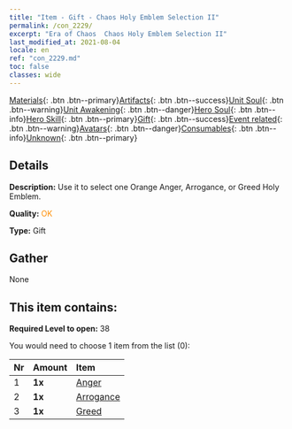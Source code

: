 ```yaml
---
title: "Item - Gift - Chaos Holy Emblem Selection II"
permalink: /con_2229/
excerpt: "Era of Chaos  Chaos Holy Emblem Selection II"
last_modified_at: 2021-08-04
locale: en
ref: "con_2229.md"
toc: false
classes: wide
---
```

 [Materials](/Items/){: .btn .btn--primary}[Artifacts](/Items/Artifacts/){: .btn .btn--success}[Unit Soul](/Items/UnitSoul/){: .btn .btn--warning}[Unit Awakening](/Items/UnitAwakening/){: .btn .btn--danger}[Hero Soul](/Items/HeroSoul/){: .btn .btn--info}[Hero Skill](/Items/HeroSkill/){: .btn .btn--primary}[Gift](/Items/Gift/){: .btn .btn--success}[Event related](/Items/Events/){: .btn .btn--warning}[Avatars](/Items/Avatars/){: .btn .btn--danger}[Consumables](/Items/Consumables/){: .btn .btn--info}[Unknown](/Items/Unknown/){: .btn .btn--primary}

## Details
 **Description:** Use it to select one Orange Anger, Arrogance, or Greed Holy Emblem.

 **Quality:** <span style="color: #FF8C00">OK</span>

 **Type:** Gift

## Gather

  None

## This item contains:

 **Required Level to open:** 38

 You would need to choose 1 item from the list (0):

  | Nr | Amount |     Item    |
  |:---|:-------|:------------|
  | 1 |  **1x** | [Anger](/Emblem/Anger/) |  | 
  | 2 |  **1x** | [Arrogance](/Emblem/Arrogance/) |  | 
  | 3 |  **1x** | [Greed](/Emblem/Greed/) |  | 
